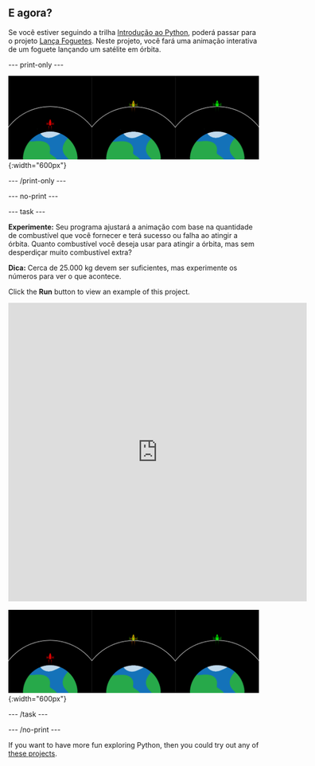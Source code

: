 ## E agora?

Se você estiver seguindo a trilha [Introdução ao Python](https://projects.raspberrypi.org/en/raspberrypi/python-intro), poderá passar para o projeto [Lança Foguetes](https://projects.raspberrypi.org/en/projects/rocket-launch). Neste projeto, você fará uma animação interativa de um foguete lançando um satélite em órbita.

--- print-only ---

![Rocket launch project.](images/showcase_rocket.png){:width="600px"}

--- /print-only ---

--- no-print ---

--- task ---

**Experimente:** Seu programa ajustará a animação com base na quantidade de combustível que você fornecer e terá sucesso ou falha ao atingir a órbita. Quanto combustível você deseja usar para atingir a órbita, mas sem desperdiçar muito combustível extra?

**Dica:** Cerca de 25.000 kg devem ser suficientes, mas experimente os números para ver o que acontece.

Click the **Run** button to view an example of this project.

<iframe src="https://editor.raspberrypi.org/en/embed/viewer/rocket-launch-example" width="600" height="600" frameborder="0" marginwidth="0" marginheight="0" allowfullscreen>
</iframe>

![Rocket launch project](images/showcase_rocket.png){:width="600px"}

--- /task ---

--- /no-print ---

If you want to have more fun exploring Python, then you could try out any of [these projects](https://projects.raspberrypi.org/en/projects?software%5B%5D=python).
